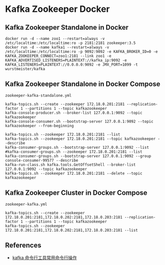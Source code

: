 # Kafka Zookeeper Docker

## Kafka Zookeeper Standalone in Docker
```
docker run -d --name zoo1 --restart=always -v /etc/localtime:/etc/localtime:ro -p 2181:2181 zookeeper:3.5
docker run -d --name kafka1 --restart=always -v /etc/localtime:/etc/localtime:ro -p 9092:9092 -e KAFKA_BROKER_ID=0 -e KAFKA_ZOOKEEPER_CONNECT=zoo1:2181 --link zoo1 -e KAFKA_ADVERTISED_LISTENERS=PLAINTEXT://kafka_ip:9092 -e KAFKA_LISTENERS=PLAINTEXT://0.0.0.0:9092 -e JMX_PORT=1099 -t wurstmeister/kafka
```

## Kafka Zookeeper Standalone in Docker Compose
`zookeeper-kafka-standalone.yml`

```
kafka-topics.sh --create --zookeeper 172.18.0.201:2181 --replication-factor 1 --partitions 1 --topic kafkazookeeper
kafka-console-producer.sh --broker-list 127.0.0.1:9092 --topic kafkazookeeper
kafka-console-consumer.sh --bootstrap-server 127.0.0.1:9092 --topic kafkazookeeper --from-beginning

kafka-topics.sh --zookeeper 172.18.0.201:2181 --list
kafka-topics.sh --zookeeper 172.18.0.201:2181 --topic kafkazookeeper --describe
kafka-consumer-groups.sh --bootstrap-server 127.0.0.1:9092 --list
#kafka-consumer-groups.sh --zookeeper 172.18.0.201:2181 --list
kafka-consumer-groups.sh --bootstrap-server 127.0.0.1:9092 --group console-consumer-99577 --describe
kafka-run-class.sh kafka.tools.GetOffsetShell --broker-list 127.0.0.1:9092 --topic kafkazookeeper
kafka-topics.sh --zookeeper 172.18.0.201:2181 --delete --topic kafkazookeeper
```

## Kafka Zookeeper Cluster in Docker Compose
`zookeeper-kafka.yml`

```
kafka-topics.sh --create --zookeeper 172.18.0.201:2181,172.18.0.202:2181,172.18.0.203:2181 --replication-factor 1 --partitions 1 --topic kafkazookeeper
kafka-topics.sh --zookeeper 172.18.0.201:2181,172.18.0.202:2181,172.18.0.203:2181 --list
```

## References
- [kafka 命令行工具常用命令行操作](https://blog.csdn.net/asd136912/article/details/103735037)